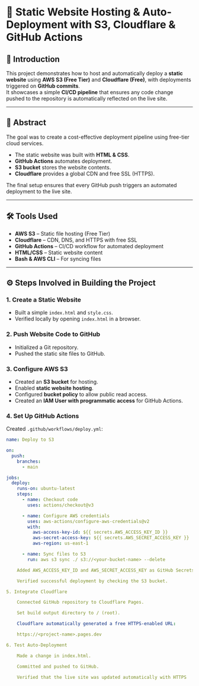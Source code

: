 # 🚀 Static Website Hosting & Auto-Deployment with S3, Cloudflare & GitHub Actions

## 📌 Introduction
This project demonstrates how to host and automatically deploy a **static website** using **AWS S3 (Free Tier)** and **Cloudflare (Free)**, with deployments triggered on **GitHub commits**.  
It showcases a simple **CI/CD pipeline** that ensures any code change pushed to the repository is automatically reflected on the live site.

---

## 📖 Abstract
The goal was to create a cost-effective deployment pipeline using free-tier cloud services.  
- The static website was built with **HTML & CSS**.  
- **GitHub Actions** automates deployment.  
- **S3 bucket** stores the website contents.  
- **Cloudflare** provides a global CDN and free SSL (HTTPS).  

The final setup ensures that every GitHub push triggers an automated deployment to the live site.

---

## 🛠️ Tools Used
- **AWS S3** – Static file hosting (Free Tier)  
- **Cloudflare** – CDN, DNS, and HTTPS with free SSL  
- **GitHub Actions** – CI/CD workflow for automated deployment  
- **HTML/CSS** – Static website content  
- **Bash & AWS CLI** – For syncing files  

---

## ⚙️ Steps Involved in Building the Project

### 1. Create a Static Website
- Built a simple `index.html` and `style.css`.  
- Verified locally by opening `index.html` in a browser.  

### 2. Push Website Code to GitHub
- Initialized a Git repository.  
- Pushed the static site files to GitHub.

### 3. Configure AWS S3
- Created an **S3 bucket** for hosting.  
- Enabled **static website hosting**.  
- Configured **bucket policy** to allow public read access.  
- Created an **IAM User with programmatic access** for GitHub Actions.

### 4. Set Up GitHub Actions
Created `.github/workflows/deploy.yml`:

```yaml
name: Deploy to S3

on:
  push:
    branches:
      - main

jobs:
  deploy:
    runs-on: ubuntu-latest
    steps:
      - name: Checkout code
        uses: actions/checkout@v3

      - name: Configure AWS credentials
        uses: aws-actions/configure-aws-credentials@v2
        with:
          aws-access-key-id: ${{ secrets.AWS_ACCESS_KEY_ID }}
          aws-secret-access-key: ${{ secrets.AWS_SECRET_ACCESS_KEY }}
          aws-region: us-east-1

      - name: Sync files to S3
        run: aws s3 sync ./ s3://<your-bucket-name> --delete

    Added AWS_ACCESS_KEY_ID and AWS_SECRET_ACCESS_KEY as GitHub Secrets.

    Verified successful deployment by checking the S3 bucket.

5. Integrate Cloudflare

    Connected GitHub repository to Cloudflare Pages.

    Set build output directory to / (root).

    Cloudflare automatically generated a free HTTPS-enabled URL:

    https://<project-name>.pages.dev

6. Test Auto-Deployment

    Made a change in index.html.

    Committed and pushed to GitHub.

    Verified that the live site was updated automatically with HTTPS